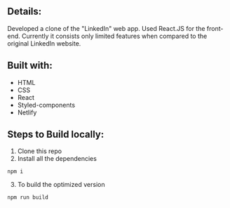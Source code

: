 ## Details:

Developed a clone of the "LinkedIn" web app. Used React.JS for the front-end. Currently it consists only limited features when compared to the original LinkedIn website.

## Built with:

- HTML
- CSS
- React
- Styled-components
- Netlify


## Steps to Build locally:
1. Clone this repo
2. Install all the dependencies
```
npm i

```
3. To build the optimized version 
```
npm run build

```
